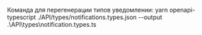 Команда для перегенерации типов уведомлении:
yarn openapi-typescript ./API/types/notifications.types.json --output .\API\types\notification.types.ts
